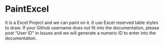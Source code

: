 # PaintExcel
It is a Excel Project and we can paint on it.
It use Excel reserved table styles to draw.
If your Github username does not fit into the documentation, please post “User ID” in Issues and we will generate a numeric ID to enter into the documentation.
